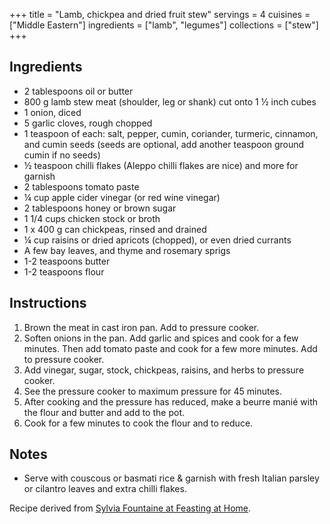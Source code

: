 +++
title = "Lamb, chickpea and dried fruit stew"
servings = 4
cuisines = ["Middle Eastern"]
ingredients = ["lamb", "legumes"]
collections = ["stew"]
+++

## Ingredients

- 2 tablespoons oil or butter
- 800 g lamb stew meat (shoulder, leg or shank) cut onto 1 ½ inch cubes
- 1 onion, diced
- 5 garlic cloves, rough chopped
- 1 teaspoon of each: salt, pepper, cumin, coriander, turmeric, cinnamon, and cumin seeds (seeds are optional, add another teaspoon ground cumin if no seeds)
- ½ teaspoon chilli flakes (Aleppo chilli flakes are nice) and more for garnish
- 2 tablespoons tomato paste
- ¼ cup apple cider vinegar (or red wine vinegar)
- 2 tablespoons honey or brown sugar
- 1 1/4 cups chicken stock or broth
- 1 x 400 g can chickpeas, rinsed and drained
- ¼ cup raisins or dried apricots (chopped), or even dried currants
- A few bay leaves, and thyme and rosemary sprigs
- 1-2 teaspoons butter
- 1-2 teaspoons flour

## Instructions

1. Brown the meat in cast iron pan. Add to pressure cooker.
2. Soften onions in the pan. Add garlic and spices and cook for a few minutes. Then add tomato paste and cook for a few more minutes. Add to pressure cooker.
3. Add vinegar, sugar, stock, chickpeas, raisins, and herbs to pressure cooker.
4. See the pressure cooker to maximum pressure for 45 minutes.
5. After cooking and the pressure has reduced, make a beurre manié with the flour and butter and add to the pot.
6. Cook for a few minutes to cook the flour and to reduce.

## Notes

- Serve with couscous or basmati rice & garnish with fresh Italian parsley or cilantro leaves and extra chilli flakes.

Recipe derived from [Sylvia Fountaine at Feasting at Home](https://www.feastingathome.com/instant-pot-middle-eastern-lamb-stew/).

